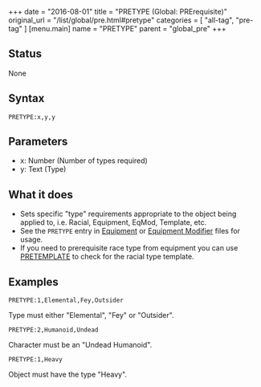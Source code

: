 +++
date = "2016-08-01"
title = "PRETYPE (Global: PRErequisite)"
original_url = "/list/global/pre.html#pretype"
categories = [ "all-tag", "pre-tag" ]
[menu.main]
    name = "PRETYPE"
    parent = "global_pre"
+++

## Status

None

## Syntax

`PRETYPE:x,y,y`

## Parameters

-   x: Number (Number of types required)
-   y: Text (Type)



What it does
------------

-   Sets specific "type" requirements appropriate to the object being
    applied to, i.e. Racial, Equipment, EqMod, Template, etc.
-   See the `PRETYPE` entry in
    [Equipment](/list/data/equipment/pretype.html) or [Equipment
    Modifier](/list/data/equipmentmodifiers/pretype.html) files
    for usage.
-   If you need to prerequisite race type from equipment you can use
    [PRETEMPLATE](/list/global/pre/pretemplate.html) to check for the
    racial type template.

Examples
--------

`PRETYPE:1,Elemental,Fey,Outsider`

Type must either "Elemental", "Fey" or "Outsider".

`PRETYPE:2,Humanoid,Undead`

Character must be an "Undead Humanoid".

`PRETYPE:1,Heavy`

Object must have the type "Heavy".

